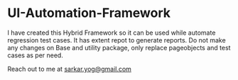 # UI-Automation-Framework
I have created this Hybrid Framework so it can be used while automate regression test cases. It has extent repot to generate reports. 
Do not make any changes on Base and utility package, only replace pageobjects and test cases as per need. 

Reach out to me at sarkar.yog@gmail.com
